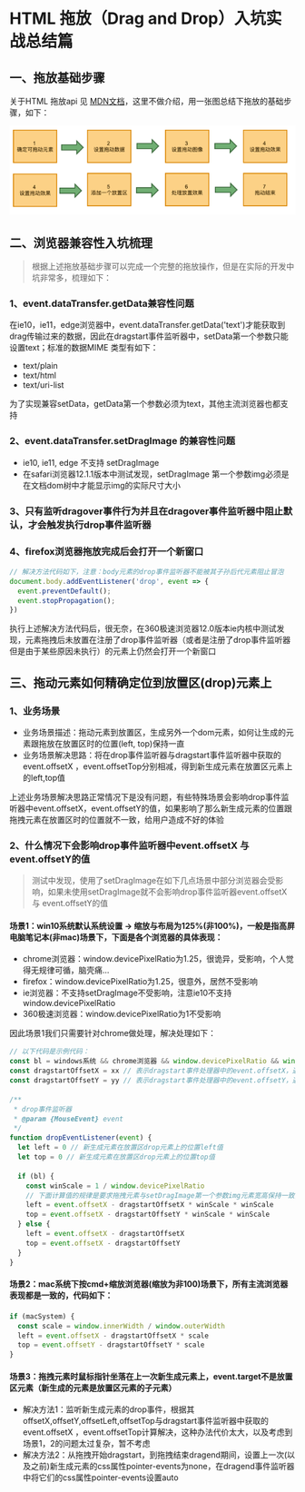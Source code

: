 # HTML 拖放（Drag and Drop）入坑实战总结篇

## 一、拖放基础步骤
关于HTML 拖放api 见 [MDN文档](https://developer.mozilla.org/zh-CN/docs/Web/API/HTML_Drag_and_Drop_API)，这里不做介绍，用一张图总结下拖放的基础步骤，如下：

<img src="./steps.png">

## 二、浏览器兼容性入坑梳理
> 根据上述拖放基础步骤可以完成一个完整的拖放操作，但是在实际的开发中坑非常多，梳理如下：

### 1、event.dataTransfer.getData兼容性问题

在ie10，ie11，edge浏览器中，event.dataTransfer.getData('text')才能获取到drag传输过来的数据，因此在dragstart事件监听器中，setData第一个参数只能设置text；标准的数据MIME 类型有如下：
- text/plain
- text/html
- text/uri-list

为了实现兼容setData，getData第一个参数必须为text，其他主流浏览器也都支持

### 2、event.dataTransfer.setDragImage 的兼容性问题
- ie10, ie11, edge 不支持 setDragImage
- 在safari浏览器12.1.1版本中测试发现，setDragImage 第一个参数img必须是在文档dom树中才能显示img的实际尺寸大小

### 3、只有监听dragover事件行为并且在dragover事件监听器中阻止默认，才会触发执行drop事件监听器

### 4、firefox浏览器拖放完成后会打开一个新窗口
```js
// 解决方法代码如下，注意：body元素的drop事件监听器不能被其子孙后代元素阻止冒泡
document.body.addEventListener('drop', event => {
  event.preventDefault();
  event.stopPropagation();
})
```
执行上述解决方法代码后，很无奈，在360极速浏览器12.0版本ie内核中测试发现，元素拖拽后未放置在注册了drop事件监听器（或者是注册了drop事件监听器但是由于某些原因未执行）的元素上仍然会打开一个新窗口

## 三、拖动元素如何精确定位到放置区(drop)元素上

### 1、业务场景
- 业务场景描述：拖动元素到放置区，生成另外一个dom元素，如何让生成的元素跟拖放在放置区时的位置(left, top)保持一直
- 业务场景解决思路：将在drop事件监听器与dragstart事件监听器中获取的event.offsetX ，event.offsetTop分别相减，得到新生成元素在放置区元素上的left,top值

上述业务场景解决思路正常情况下是没有问题，有些特殊场景会影响drop事件监听器中event.offsetX，event.offsetY的值，如果影响了那么新生成元素的位置跟拖拽元素在放置区时的位置就不一致，给用户造成不好的体验

### 2、什么情况下会影响drop事件监听器中event.offsetX 与 event.offsetY的值
> 测试中发现，使用了setDragImage在如下几点场景中部分浏览器会受影响，如果未使用setDragImage就不会影响drop事件监听器event.offsetX 与 event.offsetY的值

#### 场景1：win10系统默认系统设置 -> 缩放与布局为125%(非100%)，一般是指高屏电脑笔记本(非mac)场景下，下面是各个浏览器的具体表现：
  - chrome浏览器：window.devicePixelRatio为1.25，很诡异，受影响，个人觉得无规律可循，脑壳痛...
  - firefox：window.devicePixelRatio为1.25，很意外，居然不受影响
  - ie浏览器：不支持setDragImage不受影响，注意ie10不支持window.devicePixelRatio
  - 360极速浏览器：window.devicePixelRatio为1不受影响

因此场景1我们只需要针对chrome做处理，解决处理如下：
```js
// 以下代码是示例代码：
const bl = windows系统 && chrome浏览器 && window.devicePixelRatio && window.devicePixelRatio > 1;
const dragstartOffsetX = xx // 表示dragstart事件处理器中的event.offsetX，通过setData传递到drop事件监听器中
const dragstartOffsetY = yy // 表示dragstart事件处理器中的event.offsetY，通过setData传递到drop事件监听器中

/**
 * drop事件监听器
 * @param {MouseEvent} event
 */
function dropEventListener(event) {
  let left = 0 // 新生成元素在放置区drop元素上的位置left值
  let top = 0 // 新生成元素在放置区drop元素上的位置top值

  if (bl) {
    const winScale = 1 / window.devicePixelRatio
    // 下面计算值的规律是要求拖拽元素与setDragImage第一个参数img元素宽高保持一致，否则没有任何规律可循
    left = event.offsetX - dragstartOffsetX * winScale * winScale
    top = event.offsetX - dragstartOffsetY * winScale * winScale
  } else {
    left = event.offsetX - dragstartOffsetX
    top = event.offsetX - dragstartOffsetY
  }
}
```

#### 场景2：mac系统下按cmd+缩放浏览器(缩放为非100)场景下，所有主流浏览器表现都是一致的，代码如下：
```js
if (macSystem) {
  const scale = window.innerWidth / window.outerWidth
  left = event.offsetX - dragstartOffsetX * scale
  top = event.offsetY - dragstartOffsetY * scale
}
```

#### 场景3：拖拽元素时鼠标指针坐落在上一次新生成元素上，event.target不是放置区元素（新生成的元素是放置区元素的子元素）
  - 解决方法1：监听新生成元素的drop事件，根据其offsetX,offsetY,offsetLeft,offsetTop与dragstart事件监听器中获取的event.offsetX ，event.offsetTop计算解决，这种办法代价太大，以及考虑到场景1，2的问题太过复杂，暂不考虑
  - 解决方法2：从拖拽开始dragstart，到拖拽结束dragend期间，设置上一次(以及之前)新生成元素的css属性pointer-events为none，在dragend事件监听器中将它们的css属性pointer-events设置auto
